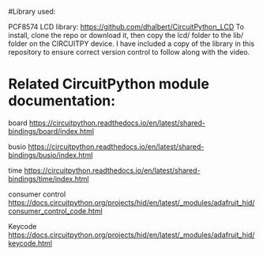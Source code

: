 #Library used:

PCF8574 LCD library: https://github.com/dhalbert/CircuitPython_LCD
To install, clone the repo or download it, then copy the lcd/ folder to the lib/ folder on the CIRCUITPY device. I have included a copy of the library
in this repository to ensure correct version control to follow along with the video.

# Related CircuitPython module documentation:

board  https://circuitpython.readthedocs.io/en/latest/shared-bindings/board/index.html

busio  https://circuitpython.readthedocs.io/en/latest/shared-bindings/busio/index.html

time   https://circuitpython.readthedocs.io/en/latest/shared-bindings/time/index.html

consumer control https://docs.circuitpython.org/projects/hid/en/latest/_modules/adafruit_hid/consumer_control_code.html

Keycode https://docs.circuitpython.org/projects/hid/en/latest/_modules/adafruit_hid/keycode.html
